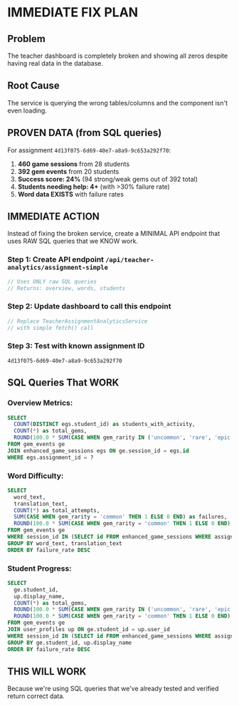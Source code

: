# IMMEDIATE FIX PLAN

## Problem
The teacher dashboard is completely broken and showing all zeros despite having real data in the database.

## Root Cause
The service is querying the wrong tables/columns and the component isn't even loading.

## PROVEN DATA (from SQL queries)
For assignment `4d13f075-6d69-40e7-a8a9-9c653a292f70`:

1. **460 game sessions** from 28 students
2. **392 gem events** from 20 students
3. **Success score: 24%** (94 strong/weak gems out of 392 total)
4. **Students needing help: 4+** (with >30% failure rate)
5. **Word data EXISTS** with failure rates

## IMMEDIATE ACTION
Instead of fixing the broken service, create a MINIMAL API endpoint that uses RAW SQL queries that we KNOW work.

### Step 1: Create API endpoint `/api/teacher-analytics/assignment-simple`
```typescript
// Uses ONLY raw SQL queries
// Returns: overview, words, students
```

### Step 2: Update dashboard to call this endpoint
```typescript
// Replace TeacherAssignmentAnalyticsService
// with simple fetch() call
```

### Step 3: Test with known assignment ID
`4d13f075-6d69-40e7-a8a9-9c653a292f70`

## SQL Queries That WORK

### Overview Metrics:
```sql
SELECT 
  COUNT(DISTINCT egs.student_id) as students_with_activity,
  COUNT(*) as total_gems,
  ROUND(100.0 * SUM(CASE WHEN gem_rarity IN ('uncommon', 'rare', 'epic', 'legendary') THEN 1 ELSE 0 END) / COUNT(*), 1) as success_score
FROM gem_events ge
JOIN enhanced_game_sessions egs ON ge.session_id = egs.id
WHERE egs.assignment_id = ?
```

### Word Difficulty:
```sql
SELECT 
  word_text,
  translation_text,
  COUNT(*) as total_attempts,
  SUM(CASE WHEN gem_rarity = 'common' THEN 1 ELSE 0 END) as failures,
  ROUND(100.0 * SUM(CASE WHEN gem_rarity = 'common' THEN 1 ELSE 0 END) / COUNT(*), 1) as failure_rate
FROM gem_events ge
WHERE session_id IN (SELECT id FROM enhanced_game_sessions WHERE assignment_id = ?)
GROUP BY word_text, translation_text
ORDER BY failure_rate DESC
```

### Student Progress:
```sql
SELECT 
  ge.student_id,
  up.display_name,
  COUNT(*) as total_gems,
  ROUND(100.0 * SUM(CASE WHEN gem_rarity IN ('uncommon', 'rare', 'epic', 'legendary') THEN 1 ELSE 0 END) / COUNT(*), 1) as success_score,
  ROUND(100.0 * SUM(CASE WHEN gem_rarity = 'common' THEN 1 ELSE 0 END) / COUNT(*), 1) as failure_rate
FROM gem_events ge
JOIN user_profiles up ON ge.student_id = up.user_id
WHERE session_id IN (SELECT id FROM enhanced_game_sessions WHERE assignment_id = ?)
GROUP BY ge.student_id, up.display_name
ORDER BY failure_rate DESC
```

## THIS WILL WORK
Because we're using SQL queries that we've already tested and verified return correct data.

